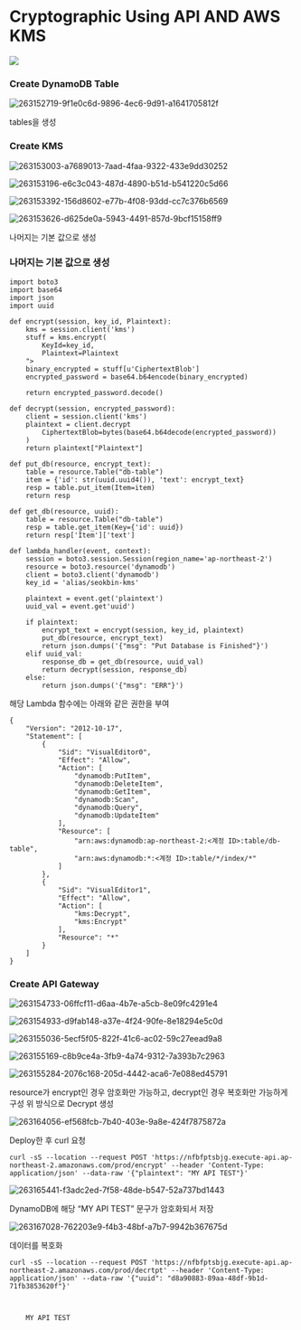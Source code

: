 # Cryptographic Using API AND AWS KMS

<img src="https://github-production-user-asset-6210df.s3.amazonaws.com/101256150/261237266-215c3db5-c722-4a8d-b101-49cf8ca0a738.png?X-Amz-Algorithm=AWS4-HMAC-SHA256&X-Amz-Credential=AKIAIWNJYAX4CSVEH53A%2F20230828%2Fus-east-1%2Fs3%2Faws4_request&X-Amz-Date=20230828T001222Z&X-Amz-Expires=300&X-Amz-Signature=fb859476bf69e656164f10fd6b887369095a7f4c1c5ca06032a9614cbbab233c&X-Amz-SignedHeaders=host&actor_id=101256150&key_id=0&repo_id=679556584">

### Create DynamoDB Table

![263152719-9f1e0c6d-9896-4ec6-9d91-a1641705812f](https://github.com/LeeSeokBln/cryptographic-with-API-and-KMS/assets/101256150/783dd78c-27a6-4456-a97c-5bae76a726b9)


tables을 생성

### Create KMS

![263153003-a7689013-7aad-4faa-9322-433e9dd30252](https://github.com/LeeSeokBln/cryptographic-with-API-and-KMS/assets/101256150/924a8853-f8bf-48f6-b410-a161cf6fa453)

![263153196-e6c3c043-487d-4890-b51d-b541220c5d66](https://github.com/LeeSeokBln/cryptographic-with-API-and-KMS/assets/101256150/e4fc789f-880d-472c-8d02-7a380d82c1fd)

![263153392-156d8602-e77b-4f08-93dd-cc7c376b6569](https://github.com/LeeSeokBln/cryptographic-with-API-and-KMS/assets/101256150/3716c523-b5be-4c40-bd15-869a0f604a1b)

![263153626-d625de0a-5943-4491-857d-9bcf15158ff9](https://github.com/LeeSeokBln/cryptographic-with-API-and-KMS/assets/101256150/5c0052b3-8021-4060-bb86-00b17404a224)


나머지는 기본 값으로 생성

### 나머지는 기본 값으로 생성
```
import boto3
import base64
import json
import uuid

def encrypt(session, key_id, Plaintext):
    kms = session.client('kms')
    stuff = kms.encrypt(
        KeyId=key_id, 
        Plaintext=Plaintext
    ">
    binary_encrypted = stuff[u'CiphertextBlob']
    encrypted_password = base64.b64encode(binary_encrypted)

    return encrypted_password.decode()
    
def decrypt(session, encrypted_password):
    client = session.client('kms')
    plaintext = client.decrypt
        CiphertextBlob=bytes(base64.b64decode(encrypted_password))
    )
    return plaintext["Plaintext"]

def put_db(resource, encrypt_text):
    table = resource.Table("db-table")
    item = {'id': str(uuid.uuid4()), 'text': encrypt_text}
    resp = table.put_item(Item=item)
    return resp

def get_db(resource, uuid):
    table = resource.Table("db-table")
    resp = table.get_item(Key={'id': uuid})    
    return resp['Item']['text']

def lambda_handler(event, context):
    session = boto3.session.Session(region_name='ap-northeast-2')
    resource = boto3.resource('dynamodb')
    client = boto3.client('dynamodb')
    key_id = 'alias/seokbin-kms'
    
    plaintext = event.get('plaintext')
    uuid_val = event.get'uuid')

    if plaintext:
        encrypt_text = encrypt(session, key_id, plaintext)
        put_db(resource, encrypt_text)
        return json.dumps('{"msg": "Put Database is Finished"}')
    elif uuid_val:
        response_db = get_db(resource, uuid_val)
        return decrypt(session, response_db)
    else:
        return json.dumps('{"msg": "ERR"}')

```
해당 Lambda 함수에는 아래와 같은 권한을 부여
```
{
    "Version": "2012-10-17",
    "Statement": [
        {
            "Sid": "VisualEditor0",
            "Effect": "Allow",
            "Action": [
                "dynamodb:PutItem",
                "dynamodb:DeleteItem",
                "dynamodb:GetItem",
                "dynamodb:Scan",
                "dynamodb:Query",
                "dynamodb:UpdateItem"
            ],
            "Resource": [
                "arn:aws:dynamodb:ap-northeast-2:<계정 ID>:table/db-table",
                "arn:aws:dynamodb:*:<계정 ID>:table/*/index/*"
            ]
        },
        {
            "Sid": "VisualEditor1",
            "Effect": "Allow",
            "Action": [
                "kms:Decrypt",
                "kms:Encrypt"
            ],
            "Resource": "*"
        }
    ]
}
```

### Create API Gateway

![263154733-06ffcf11-d6aa-4b7e-a5cb-8e09fc4291e4](https://github.com/LeeSeokBln/cryptographic-with-API-and-KMS/assets/101256150/75e4e05c-cbbe-49bf-9b2d-0949d606f8ff)

![263154933-d9fab148-a37e-4f24-90fe-8e18294e5c0d](https://github.com/LeeSeokBln/cryptographic-with-API-and-KMS/assets/101256150/d019e0e5-dc36-4a92-bc3e-24e1a26878d5)

![263155036-5ecf5f05-822f-41c6-ac02-59c27eead9a8](https://github.com/LeeSeokBln/cryptographic-with-API-and-KMS/assets/101256150/256fe429-301a-4ca7-b975-41fd53f42573)

![263155169-c8b9ce4a-3fb9-4a74-9312-7a393b7c2963](https://github.com/LeeSeokBln/cryptographic-with-API-and-KMS/assets/101256150/e26f4017-a8b9-411d-9b19-75aaf98c36bf)

![263155284-2076c168-205d-4442-aca6-7e088ed45791](https://github.com/LeeSeokBln/cryptographic-with-API-and-KMS/assets/101256150/cb8fe394-b4a1-4971-90eb-1a0ca12d5363)

resource가 encrypt인 경우 암호화만 가능하고, decrypt인 경우 복호화만 가능하게 구성
위 방식으로 Decrypt 생성

![263164056-ef568fcb-7b40-403e-9a8e-424f7875872a](https://github.com/LeeSeokBln/cryptographic-with-API-and-KMS/assets/101256150/2b270333-051f-44e4-9613-b27a17b431fc)

Deploy한 후 curl 요청

```
curl -sS --location --request POST 'https://nfbfptsbjg.execute-api.ap-northeast-2.amazonaws.com/prod/encrypt' --header 'Content-Type: application/json' --data-raw '{"plaintext": "MY API TEST"}'
```
![263165441-f3adc2ed-7f58-48de-b547-52a737bd1443](https://github.com/LeeSeokBln/cryptographic-with-API-and-KMS/assets/101256150/8acf3e4b-70ee-4330-9484-985ce608f1a5)


DynamoDB에 해당 “MY API TEST” 문구가 암호화되서 저장

![263167028-762203e9-f4b3-48bf-a7b7-9942b367675d](https://github.com/LeeSeokBln/cryptographic-with-API-and-KMS/assets/101256150/36176d5c-1691-441e-81c3-cd06ad4c9c7b)



데이터를 복호화

```
curl -sS --location --request POST 'https://nfbfptsbjg.execute-api.ap-northeast-2.amazonaws.com/prod/decrtpt' --header 'Content-Type: application/json' --data-raw '{"uuid": "d8a90883-89aa-48df-9b1d-71fb3853620f"}'
```
``` 


    MY API TEST


 ```

